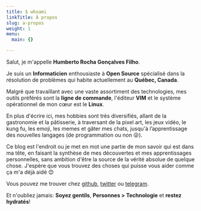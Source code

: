 ```yaml
---
title: $ whoami
linkTitle: À propos
slug: a-propos
weight: 1
menu:
  main: {}

---
```


Salut, je m'appelle **Humberto Rocha Gonçalves Filho**.

Je suis un **Informaticien** enthousiaste à **Open Source** spécialisé dans la résolution de problèmes qui habite actuellement au **Québec, Canada**.

Malgré que travaillant avec une vaste assortiment des technologies, mes outils préférés sont la **ligne de commande**, l'éditeur **VIM** et le système opérationnel de mon cœur est le **Linux**.

En plus d'écrire ici, mes hobbies sont très diversifiés, allant de la gastronomie et la pâtisserie, à traversant de la pixel art, les jeux vidéo, le kung fu, les emoji, les memes et gâter mes chats, jusqu'à l’apprentissage des nouvelles langages (de programmation ou non 😜).

Ce blog est l'endroit ou je met en mot une partie de mon savoir qui est dans ma tête, en faisant la synthèse de mes découvertes et mes apprentissages personnelles, sans ambition d'être la source de la vérité absolue de quelque chose. J'espère que vous trouvez des choses qui puisse vous aider comme ça m'a déjà aidé 😊

Vous pouvez me trouver chez [github](https://github.com/humrochagf), [twitter](https://twitter.com/humrochagf) ou [telegram](https://t.me/humrochagf).

Et n'oubliez jamais: **Soyez gentils**, **Personnes > Technologie** et **restez hydratés**!
